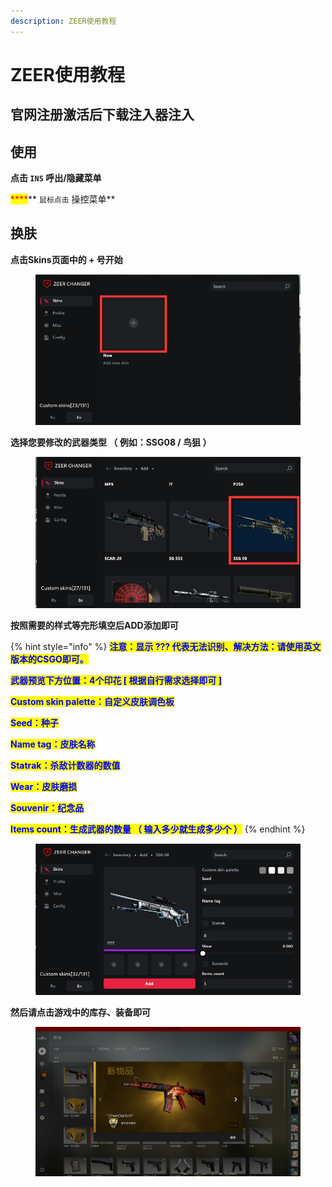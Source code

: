 ```yaml
---
description: ZEER使用教程
---
```


# ZEER使用教程

## 官网注册激活后下载注入器注入

## 使用

**点击 `INS` 呼出/隐藏菜单**

&#x20;<mark style="color:red;">****</mark>** `鼠标点击` 操控菜单**

## **换肤**

**点击Skins页面中的 + 号开始**

<figure><img src="../../../.gitbook/assets/image (1) (1).png" alt=""><figcaption></figcaption></figure>

**选择您要修改的武器类型 （ 例如：SSG08 / 鸟狙 ）**

<figure><img src="../../../.gitbook/assets/image (5).png" alt=""><figcaption></figcaption></figure>



**按照需要的样式等完形填空后ADD添加即可**

{% hint style="info" %}
<mark style="color:blue;">**注意：显示 ??? 代表无法识别、解决方法：请使用英文版本的CSGO即可。**</mark>

<mark style="color:blue;">**武器预览下方位置：4个印花 \[ 根据自行需求选择即可 ]**</mark>

<mark style="color:blue;">**Custom skin palette：自定义皮肤调色板**</mark>

<mark style="color:blue;">**Seed：种子**</mark>

<mark style="color:blue;">**Name tag：皮肤名称**</mark>

<mark style="color:blue;">**Statrak：杀敌计数器的数值**</mark>

<mark style="color:blue;">**Wear：皮肤磨损**</mark>

<mark style="color:blue;">**Souvenir：纪念品**</mark>

<mark style="color:blue;">**Items count：生成武器的数量 （ 输入多少就生成多少个 ）**</mark>
{% endhint %}

<figure><img src="../../../.gitbook/assets/image (17).png" alt=""><figcaption></figcaption></figure>

**然后请点击游戏中的库存、装备即可**

<figure><img src="../../../.gitbook/assets/image (6).png" alt=""><figcaption></figcaption></figure>
